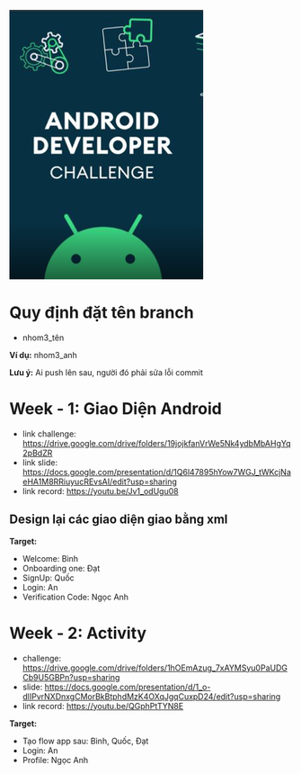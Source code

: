 ![HinhNen](HinhAnh/background.png)
# Quy định đặt tên branch

- nhom3_tên
  
**Ví dụ:** nhom3_anh

**Lưu ý:** Ai push lên sau, người đó phải sửa lỗi commit
# Week - 1: Giao Diện Android

- link challenge: https://drive.google.com/drive/folders/19jojkfanVrWe5Nk4ydbMbAHgYq2pBdZR
- link slide: https://docs.google.com/presentation/d/1Q6l47895hYow7WGJ_tWKcjNaeHA1M8RRiuyucREvsAI/edit?usp=sharing
- link record: https://youtu.be/Jv1_odUgu08
## Design lại các giao diện giao bằng xml

**Target:**

- Welcome: Bình
- Onboarding one: Đạt
- SignUp: Quốc
- Login: An
- Verification Code: Ngọc Anh
# Week - 2: Activity

- challenge: https://drive.google.com/drive/folders/1hOEmAzug_7xAYMSyu0PaUDGCb9U5GBPn?usp=sharing
- slide: https://docs.google.com/presentation/d/1_o-dlIPvrNXDnxgCMorBkBtphdMzK4OXqJgqCuxpD24/edit?usp=sharing
- link record: https://youtu.be/QGphPtTYN8E

**Target:**

- Tạo flow app sau: Bình, Quốc, Đạt
- Login: An
- Profile: Ngọc Anh
